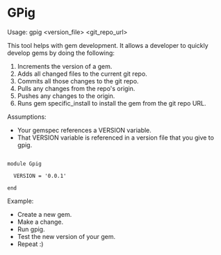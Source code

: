 GPig
====

Usage: gpig &lt;version_file&gt; &lt;git_repo_url&gt;

This tool helps with gem development.  It allows a developer to quickly develop gems by doing the following:

1.  Increments the version of a gem.
2.  Adds all changed files to the current git repo.
3.  Commits all those changes to the git repo.
4.  Pulls any changes from the repo's origin.
5.  Pushes any changes to the origin.
6.  Runs gem specific_install to install the gem from the git repo URL.

Assumptions:

- Your gemspec references a VERSION variable.
- That VERSION variable is referenced in a version file that you give to gpig.

<code>
module Gpig<br />
  VERSION = '0.0.1'<br />
end
</code>

Example:

- Create a new gem.
- Make a change.
- Run gpig.
- Test the new version of your gem.
- Repeat :)

